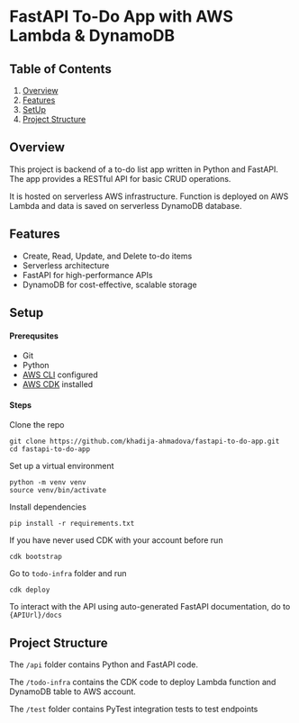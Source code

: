 # FastAPI To-Do App with AWS Lambda & DynamoDB

## Table of Contents
1. [Overview](#overview)
2. [Features](#features)
3. [SetUp](#setup)
4. [Project Structure](#project-structure)

## Overview

This project is backend of a to-do list app written in Python and FastAPI.
The app provides a RESTful API for basic CRUD operations.

It is hosted on serverless AWS infrastructure.
Function is deployed on AWS Lambda and data is saved on serverless DynamoDB database.


## Features
- Create, Read, Update, and Delete to-do items
- Serverless architecture
- FastAPI for high-performance APIs
- DynamoDB for cost-effective, scalable storage


## Setup

#### Prerequsites
- Git
- Python
- [AWS CLI](https://aws.amazon.com/cli/) configured
- [AWS CDK](https://docs.aws.amazon.com/cdk/v2/guide/home.html) installed

#### Steps
Clone the repo
```
git clone https://github.com/khadija-ahmadova/fastapi-to-do-app.git
cd fastapi-to-do-app
```

Set up a virtual environment
```
python -m venv venv
source venv/bin/activate
```
Install dependencies
```
pip install -r requirements.txt
```
If you have never used CDK with your account before run
```
cdk bootstrap
```
Go to `todo-infra` folder and run
```
cdk deploy
```
To interact with the API using auto-generated FastAPI documentation, do to `{APIUrl}/docs`

## Project Structure

The `/api` folder contains Python and FastAPI code.

The `/todo-infra` contains the CDK code to deploy Lambda function and DynamoDB table to AWS account.

The `/test` folder contains PyTest integration tests to test endpoints